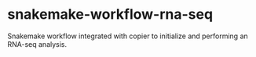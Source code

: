 # snakemake-workflow-rna-seq

Snakemake workflow integrated with copier to initialize and performing an RNA-seq analysis.
